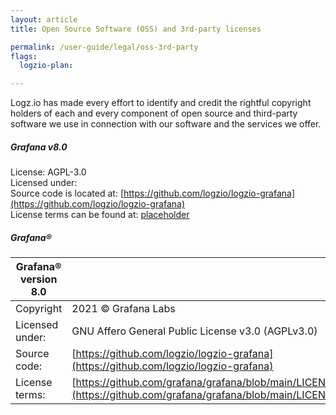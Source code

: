 ```yaml
---
layout: article
title: Open Source Software (OSS) and 3rd-party licenses

permalink: /user-guide/legal/oss-3rd-party
flags:
  logzio-plan: 

---
```



Logz.io has made every effort to identify and credit the rightful copyright holders of each and every component of open source and third-party software we use in connection with our software and the services we offer. 

##### Grafana v8.0

License:  AGPL-3.0 <br>
Licensed under: <br> 
Source code is located at: [https://github.com/logzio/logzio-grafana](https://github.com/logzio/logzio-grafana) <br>
License terms can be found at: [placeholder]() <br>



##### Grafana® 

|Grafana® version 8.0 | |
|---|---|
|Copyright | 2021 © Grafana Labs | 
|Licensed under: | GNU Affero General Public License v3.0 (AGPLv3.0)|
|Source code:| [https://github.com/logzio/logzio-grafana](https://github.com/logzio/logzio-grafana)|
|License terms: |[https://github.com/grafana/grafana/blob/main/LICENSE](https://github.com/grafana/grafana/blob/main/LICENSE) |



<!-- 
Netlify
Jekyll
GraphCMS -->